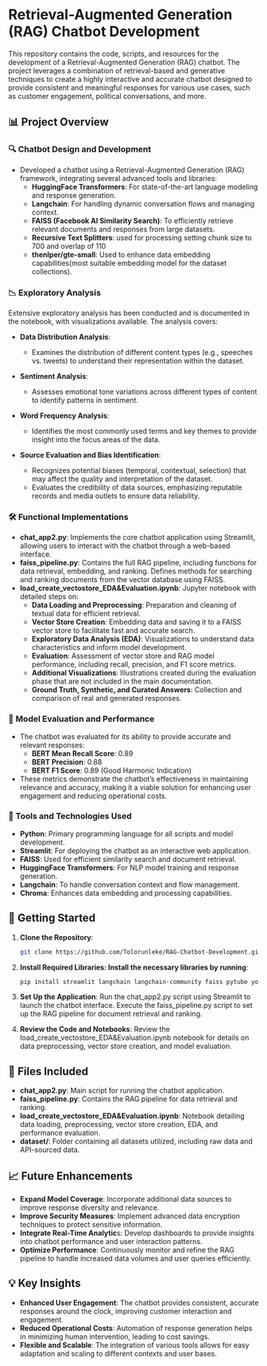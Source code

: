 # Retrieval-Augmented Generation (RAG) Chatbot Development

This repository contains the code, scripts, and resources for the development of a Retrieval-Augmented Generation (RAG) chatbot. The project leverages a combination of retrieval-based and generative techniques to create a highly interactive and accurate chatbot designed to provide consistent and meaningful responses for various use cases, such as customer engagement, political conversations, and more.

## 📊 Project Overview

### 🔍 Chatbot Design and Development
- Developed a chatbot using a Retrieval-Augmented Generation (RAG) framework, integrating several advanced tools and libraries:
  - **HuggingFace Transformers**: For state-of-the-art language modeling and response generation.
  - **Langchain**: For handling dynamic conversation flows and managing context.
  - **FAISS (Facebook AI Similarity Search)**: To efficiently retrieve relevant documents and responses from large datasets.
  - **Recursive Text Splitters**: used for processing setting chunk size to 700 and overlap of 110
  - **thenlper/gte-small**: Used to enhance data embedding capabilities(most suitable embedding model for the dataset collections).

### 📉 Exploratory Analysis
Extensive exploratory analysis has been conducted and is documented in the notebook, with visualizations available. The analysis covers:
- **Data Distribution Analysis**: 
  - Examines the distribution of different content types (e.g., speeches vs. tweets) to understand their representation within the dataset.

- **Sentiment Analysis**: 
  - Assesses emotional tone variations across different types of content to identify patterns in sentiment.

- **Word Frequency Analysis**: 
  - Identifies the most commonly used terms and key themes to provide insight into the focus areas of the data.

- **Source Evaluation and Bias Identification**:
  - Recognizes potential biases (temporal, contextual, selection) that may affect the quality and interpretation of the dataset.
  - Evaluates the credibility of data sources, emphasizing reputable records and media outlets to ensure data reliability.

### 🛠️ Functional Implementations
- **chat_app2.py**: Implements the core chatbot application using Streamlit, allowing users to interact with the chatbot through a web-based interface.
- **faiss_pipeline.py**: Contains the full RAG pipeline, including functions for data retrieval, embedding, and ranking. Defines methods for searching and ranking documents from the vector database using FAISS.
- **load_create_vectostore_EDA&Evaluation.ipynb**: Jupyter notebook with detailed steps on:
  - **Data Loading and Preprocessing**: Preparation and cleaning of textual data for efficient retrieval.
  - **Vector Store Creation**: Embedding data and saving it to a FAISS vector store to facilitate fast and accurate search.
  - **Exploratory Data Analysis (EDA)**: Visualizations to understand data characteristics and inform model development.
  - **Evaluation**: Assessment of vector store and RAG model performance, including recall, precision, and F1 score metrics.
  - **Additional Visualizations**: Illustrations created during the evaluation phase that are not included in the main documentation.
  - **Ground Truth, Synthetic, and Curated Answers**: Collection and comparison of real and generated responses.

### 🔐 Model Evaluation and Performance
- The chatbot was evaluated for its ability to provide accurate and relevant responses:
  - **BERT Mean Recall Score**: 0.89
  - **BERT Precision**: 0.88
  - **BERT F1 Score**: 0.89 (Good Harmonic Indication)
- These metrics demonstrate the chatbot’s effectiveness in maintaining relevance and accuracy, making it a viable solution for enhancing user engagement and reducing operational costs.

### 📂 Tools and Technologies Used
- **Python**: Primary programming language for all scripts and model development.
- **Streamlit**: For deploying the chatbot as an interactive web application.
- **FAISS**: Used for efficient similarity search and document retrieval.
- **HuggingFace Transformers**: For NLP model training and response generation.
- **Langchain**: To handle conversation context and flow management.
- **Chroma**: Enhances data embedding and processing capabilities.

## 🚀 Getting Started

1. **Clone the Repository**:
   ```bash
   git clone https://github.com/Tolorunleke/RAG-Chatbot-Development.git

2. **Install Required Libraries: Install the necessary libraries by running**:
    ```bash
    pip install streamlit langchain langchain-community faiss pytube youtube-transcript-api nltk wordcloud bert_score rouge

3. **Set Up the Application**:
    Run the chat_app2.py script using Streamlit to launch the chatbot interface.
    Execute the faiss_pipeline.py script to set up the RAG pipeline for document retrieval and ranking.

4.  **Review the Code and Notebooks**:
    Review the load_create_vectostore_EDA&Evaluation.ipynb notebook for details on data preprocessing, vector store creation, and model evaluation.

## 📂 Files Included

- **chat_app2.py**: Main script for running the chatbot application.
- **faiss_pipeline.py**: Contains the RAG pipeline for data retrieval and ranking.
- **load_create_vectostore_EDA&Evaluation.ipynb**: Notebook detailing data loading, preprocessing, vector store creation, EDA, and performance evaluation.
- **dataset/**: Folder containing all datasets utilized, including raw data and API-sourced data.

## 📈 Future Enhancements

- **Expand Model Coverage**: Incorporate additional data sources to improve response diversity and relevance.
- **Improve Security Measures**: Implement advanced data encryption techniques to protect sensitive information.
- **Integrate Real-Time Analytic**s: Develop dashboards to provide insights into chatbot performance and user interaction patterns.
- **Optimize Performance**: Continuously monitor and refine the RAG pipeline to handle increased data volumes and user queries efficiently.

## 💡 Key Insights

- **Enhanced User Engagement**: The chatbot provides consistent, accurate responses around the clock, improving customer interaction and engagement.
- **Reduced Operational Costs**: Automation of response generation helps in minimizing human intervention, leading to cost savings.
- **Flexible and Scalable**: The integration of various tools allows for easy adaptation and scaling to different contexts and user bases.
